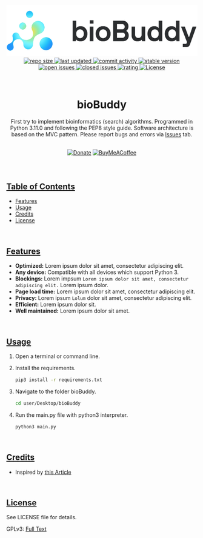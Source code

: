 <!--- Logo -->

<div align="center">  
<picture>
  <source media="(prefers-color-scheme: dark)" srcset="./resources/banner_256_dark.png" width="600vw">
  <source media="(prefers-color-scheme: light)" srcset="./resources/banner_256_light.png" width="600vw">
  <img alt="Application Banner" src="./resources/banner_256_light.png" width="600vw">
</picture>
</div>


<!--- Badges -->

<div align="center"> 
  <a href="#" > 
    <img src="https://img.shields.io/github/repo-size/Lennolium/bioBuddy?label=Repo%20Size&color=orange" alt="repo size" >
  <a></a>  
   <a href="https://github.com/Lennolium/bioBuddy/branches" > 
    <img src="https://img.shields.io/github/last-commit/Lennolium/bioBuddy?label=Last%20Updated&color=green" alt="last updated" >
    <a></a>
   <a href="https://github.com/Lennolium/bioBuddy/commits/master" > 
    <img src="https://img.shields.io/github/commit-activity/m/Lennolium/bioBuddy?label=Commit%20Activity" 
alt="commit activity" >
     <a></a>
  <a href="https://github.com/Lennolium/bioBuddy#download" > 
    <img src="https://img.shields.io/badge/Version-0.0.1-brightgreen" 
alt="stable version" >
     <br>
  <a href="https://github.com/Lennolium/bioBuddy/issues" > 
    <img src="https://img.shields.io/github/issues-raw/Lennolium/bioBuddy?label=Open%20Issues&color=critical" alt="open issues" >
  <a href="https://github.com/Lennolium/bioBuddy/issues?q=is%3Aissue+is%3Aclosed" > 
    <img src="https://img.shields.io/github/issues-closed-raw/Lennolium/bioBuddy?label=Closed%20Issues&color=inactive" alt="closed issues" > 
     <a href="https://tinyurl.com/opinionoffriends" > 
    <img src="https://img.shields.io/badge/Rating-★★★★★-yellow" alt="rating" >
  <a href="https://github.com/Lennolium/bioBuddy/blob/master/LICENSE" > 
    <img src="https://img.shields.io/github/license/Lennolium/bioBuddy?label=License&color=blueviolet" alt="License" > 
  <a></a> </a> </a> </a> </a> </a> </a> </a> </a>
</div>
<br><br>

<!--- Title -->

<div align="center">
  <h1>bioBuddy</h1> 
</div>

<!--- Description -->

<div align="center">
First try to implement bioinformatics (search) algorithms.
Programmed in Python 3.11.0 and following the PEP8 style guide.
Software architecture is based on the MVC pattern. Please report bugs and 
errors via <a href="https://github.
com/Lennolium/bioBuddy/issues">Issues</a> tab. 
<br><br>
 
 [![Donate](https://img.shields.io/badge/Donate-Paypal-blue?style=flat-square&logo=paypal)](https://www.paypal.me/smogg)
[![BuyMeACoffee](https://img.shields.io/badge/Buy%20me%20a-Coffee-f5d132?style=flat-square&logo=buymeacoffee)](https://buymeacoffee.com/lennolium)
</div>
<div align="center">
  <h3></h3>  
    </div>     
&nbsp;

<!--- Table of contents -->
    
## <ins>Table of Contents</ins>
- [Features](#features)
- [Usage](#usage)
- [Credits](#credits)
- [License](#license)

&nbsp;

<!--- Features -->
 
## <ins>Features</ins>
- __Optimized:__ Lorem ipsum dolor sit amet, consectetur adipiscing elit.
- __Any device:__ Compatible with all devices which support Python 3.
- __Blockings:__ Lorem impsum `Lorem ipsum dolor sit amet, consectetur 
  adipiscing elit.` Lorem ipsum dolor.
- __Page load time:__ Lorem ipsum dolor sit amet, consectetur adipiscing elit.
- __Privacy:__ Lorem ipsum `Lolum` dolor sit amet, consectetur adipiscing elit.
- __Efficient:__ Lorem ipsum dolor sit.
- __Well maintained:__ Lorem ipsum dolor sit amet.

&nbsp;

<!--- Usage -->

## <ins>Usage</ins>

1. Open a terminal or command line.

2. Install the requirements.
    ```bash
    pip3 install -r requirements.txt
    ```

3. Navigate to the folder bioBuddy.
    ```bash
    cd user/Desktop/bioBuddy
    ```
4. Run the main.py file with python3 interpreter.
    ```bash
    python3 main.py
     ```

&nbsp;
   
<!--- License -->

## <ins>Credits</ins>

- Inspired by <a href="https://nazmul-ahsan.medium.com/how-to-organize-multi-frame-tkinter-application-with-mvc-pattern-79247efbb02b">this Article</a>

&nbsp;

<!--- License -->

## <ins>License</ins>

See LICENSE file for details.

GPLv3: <a href="https://www.gnu.org/licenses/gpl-3.0.en.html">Full Text</a>

